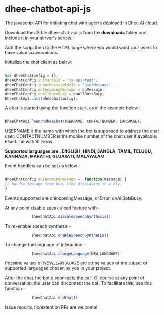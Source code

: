 # dhee-chatbot-api-js

The javascript API for initiating chat with agents deployed in Dhee.AI cloud.

Download the JS file dhee-chat-api.js from the **downloads** folder and include it in your server's scripts.

Add the script then to the HTML page where you would want your users to have voice conversations.


Initialize the chat client as below:

```javascript

var dheeChatConfig = {};
dheeChatConfig.instanceId = 'js-api-test';
dheeChatConfig.inputMessageBoxId = 'userMessage';
dheeChatConfig.onIncomingMessage = onMessage;
dheeChatConfig.onAllBotsBusy = onAllBotsBusy;
DheeChatApi.init(dheeChatConfig);

```

A chat is started using the function start, as in the example below : 

```javascript

DheeChatApi.launchDheeChat(USERNAME, CONTACTNUMBER, LANGUAGE);

```
USERNAME is the name with which the bot is supposed to address the chat user.
CONTACTNUMBER is the mobile number of the chat user if available. Else fill in with 10 zeros.

**Supported languages are : ENGLISH, HINDI, BANGLA, TAMIL, TELUGU, KANNADA, MARATHI, GUJARATI, MALAYALAM**

Event handlers can be set as below :
```javascript

dheeChatConfig.onIncomingMessage =  function(message) {
// handle message from bot, like displaying in a div.
}

```
Events supported are onIncomingMessage, onError, onAllBotsBusy.


At any point disable speak aloud feature with -
```javascript
            DheeChatApi.disableSpeechSynthesis()
```

To re-enable speech synthesis -

```javascript
            DheeChatApi.enableSpeechSynthesis()
```

To change the language of interaction -

```javascript
            DheeChatApi.changeLanguage(NEW_LANGUAGE)
```
Possible values of NEW_LANGUAGE are string values of the subset of supported languages chosen by you in your project.


After the chat, the bot disconnects the call. Of course at any point of conversation, the user can disconnect the call. To facilitate this, use this function -
```javascript
            DheeChatApi.endChat()
```



Issue reports, fix/extention PRs are welcome!
